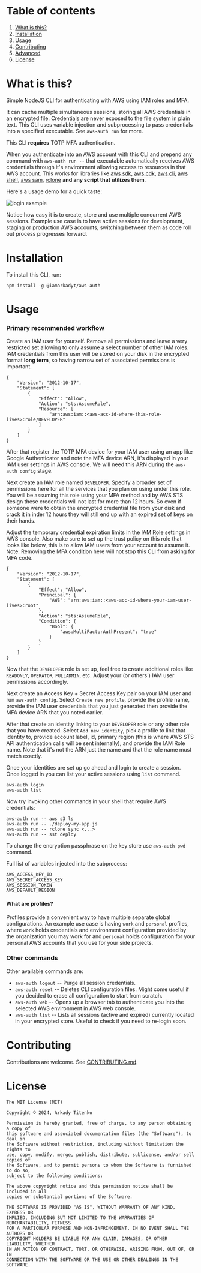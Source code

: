 [<img src="https://badge.fury.io/js/@iamarkadyt%2Faws-auth.svg" alt="" />](https://www.npmjs.com/package/@iamarkadyt/aws-auth)

# Table of contents

1. [What is this?](#what-is-this)
2. [Installation](#installation)
3. [Usage](#usage)
4. [Contributing](#contributing)
5. [Advanced](#advanced)
6. [License](#license)

# What is this?

Simple NodeJS CLI for authenticating with AWS using IAM roles and MFA.

It can cache multiple simultaneous sessions, storing all AWS credentials in an encrypted file. Credentials are never exposed to the file system in plain text. This CLI uses variable injection and subprocessing to pass credentials into a specified executable. See `aws-auth run` for more.

This CLI __requires__ TOTP MFA authentication.

When you authenticate into an AWS account with this CLI and prepend any command with `aws-auth run --` that executable automatically receives AWS credentials through it's environment allowing access to resources in that AWS account. This works for libraries like [aws sdk](https://aws.amazon.com/getting-started/tools-sdks/), [aws cdk](https://aws.amazon.com/cdk/), [aws cli](https://aws.amazon.com/cli/), [aws shell](https://github.com/awslabs/aws-shell), [aws sam](https://aws.amazon.com/serverless/sam/), [rclone](https://rclone.org/) __and any script that utilizes them__.

Here's a usage demo for a quick taste:

<img src="https://github.com/iamarkadyt/aws-auth/raw/master/media/login.gif" alt="login example" />

Notice how easy it is to create, store and use multiple concurrent AWS sessions. Example use case is to have active sessions for development, staging or production AWS accounts, switching between them as code roll out process progresses forward.

# Installation

To install this CLI, run:
```
npm install -g @iamarkadyt/aws-auth
```

# Usage

### Primary recommended workflow

Create an IAM user for yourself. Remove all permissions and leave a very restricted set allowing to only assume a select number of other IAM roles. IAM credentials from this user will be stored on your disk in the encrypted format __long term__, so having narrow set of associated permissions is important.

```
{
    "Version": "2012-10-17",
    "Statement": [
        {
            "Effect": "Allow",
            "Action": "sts:AssumeRole",
            "Resource": [
                "arn:aws:iam::<aws-acc-id-where-this-role-lives>:role/DEVELOPER"
            ]
        }
    ]
}
```

After that register the TOTP MFA device for your IAM user using an app like Google Authenticator and note the MFA device ARN, it's displayed in your IAM user settings in AWS console. We will need this ARN during the `aws-auth config` stage.

Next create an IAM role named `DEVELOPER`. Specify a broader set of permissions here for all the services that you plan on using under this role. You will be assuming this role using your MFA method and by AWS STS design these credentials will not last for more than 12 hours. So even if someone were to obtain the encrypted credential file from your disk and crack it in inder 12 hours they will still end up with an expired set of keys on their hands.

Adjust the temporary credential expiration limits in the IAM Role settings in AWS console. Also make sure to set up the trust policy on this role that looks like below, this is to allow IAM users from your account to assume it. Note: Removing the MFA condition here will not stop this CLI from asking for MFA code.

```
{
    "Version": "2012-10-17",
    "Statement": [
        {
            "Effect": "Allow",
            "Principal": {
                "AWS": "arn:aws:iam::<aws-acc-id-where-your-iam-user-lives>:root"
            },
            "Action": "sts:AssumeRole",
            "Condition": {
                "Bool": {
                    "aws:MultiFactorAuthPresent": "true"
                }
            }
        }
    ]
}
```

Now that the `DEVELOPER` role is set up, feel free to create additional roles like `READONLY`, `OPERATOR`, `FULLADMIN`, etc. Adjust your (or others') IAM user permissions accordingly.

Next create an Access Key + Secret Access Key pair on your IAM user and run `aws-auth config`. Select `Create new profile`, provide the profile name, provide the IAM user credentials that you just generated then provide the MFA device ARN that you noted earlier.

After that create an identity linking to your `DEVELOPER` role or any other role that you have created. Select `Add new identity`, pick a profile to link that identity to, provide account label, id, primary region (this is where AWS STS API authentication calls will be sent internally), and provide the IAM Role name. Note that it's not the ARN just the name and that the role name must match exactly.

Once your identities are set up go ahead and login to create a session. Once logged in you can list your active sessions using `list` command.

```
aws-auth login
aws-auth list
```


Now try invoking other commands in your shell that require AWS credentials:

```
aws-auth run -- aws s3 ls
aws-auth run -- ./deploy-my-app.js
aws-auth run -- rclone sync <...>
aws-auth run -- sst deploy
```

To change the encryption passphrase on the key store use `aws-auth pwd` command.

Full list of variables injected into the subprocess:

```
AWS_ACCESS_KEY_ID
AWS_SECRET_ACCESS_KEY
AWS_SESSION_TOKEN
AWS_DEFAULT_REGION
```

#### What are profiles?

Profiles provide a convenient way to have multiple separate global configurations. An example use case is having `work` and `personal` profiles, where `work` holds credentials and environment configuration provided by the organization you may work for and `personal` holds configuration for your personal AWS accounts that you use for your side projects.

### Other commands

Other available commands are:

- `aws-auth logout` -- Purge all session credentials.
- `aws-auth reset` -- Deletes CLI configuration files. Might come useful if you decided to erase all configuration to start from scratch.
- `aws-auth web` -- Opens up a browser tab to authenticate you into the selected AWS environment in AWS web console.
- `aws-auth list` -- Lists all sessions (active and expired) currently located in your encrypted store. Useful to check if you need to re-login soon.

# Contributing

Contributions are welcome. See [CONTRIBUTING.md](https://github.com/iamarkadyt/aws-auth/blob/master/CONTRIBUTING.md).

# License

```
The MIT License (MIT)

Copyright © 2024, Arkady Titenko

Permission is hereby granted, free of charge, to any person obtaining a copy of
this software and associated documentation files (the "Software"), to deal in
the Software without restriction, including without limitation the rights to
use, copy, modify, merge, publish, distribute, sublicense, and/or sell copies of
the Software, and to permit persons to whom the Software is furnished to do so,
subject to the following conditions:

The above copyright notice and this permission notice shall be included in all
copies or substantial portions of the Software.

THE SOFTWARE IS PROVIDED "AS IS", WITHOUT WARRANTY OF ANY KIND, EXPRESS OR
IMPLIED, INCLUDING BUT NOT LIMITED TO THE WARRANTIES OF MERCHANTABILITY, FITNESS
FOR A PARTICULAR PURPOSE AND NON-INFRINGEMENT. IN NO EVENT SHALL THE AUTHORS OR
COPYRIGHT HOLDERS BE LIABLE FOR ANY CLAIM, DAMAGES, OR OTHER LIABILITY, WHETHER
IN AN ACTION OF CONTRACT, TORT, OR OTHERWISE, ARISING FROM, OUT OF, OR IN
CONNECTION WITH THE SOFTWARE OR THE USE OR OTHER DEALINGS IN THE SOFTWARE.
```
